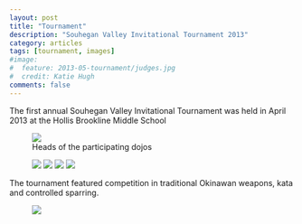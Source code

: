 ```yaml
---
layout: post
title: "Tournament"
description: "Souhegan Valley Invitational Tournament 2013"
category: articles
tags: [tournament, images]
#image:
#  feature: 2013-05-tournament/judges.jpg
#  credit: Katie Hugh
comments: false  
---
```


The first annual Souhegan Valley Invitational Tournament was held in April 2013 at the 
Hollis Brookline Middle School

<figure>
	<img src="../../images/2013-05-tournament/judges.jpg">
	<figcaption>Heads of the participating dojos</figcaption>
</figure>

<figure class="half">
	<img src="../../images/2013-05-tournament/kata.jpg">
	<img src="../../images/2013-05-tournament/kick.jpg">
	<img src="../../images/2013-05-tournament/bo-kata.jpg">
	<img src="../../images/2013-05-tournament/kiai.jpg">
</figure>

The tournament featured competition in traditional Okinawan weapons, kata and controlled 
sparring.

<figure>
	<img src="../../images/2013-05-tournament/sparring.jpg">
</figure>
